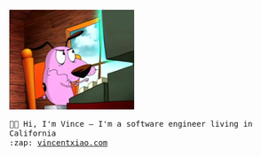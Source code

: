 <p>
  <img src="https://raw.githubusercontent.com/vince-ntx/vince-ntx/master/typing.gif" alt="typing" width=225>
</p>

<samp>
👋🏼 Hi, I'm Vince — I'm a software engineer living in California<br>
:zap: <a href="https://vincentxiao.com">vincentxiao.com</a>
</samp>
